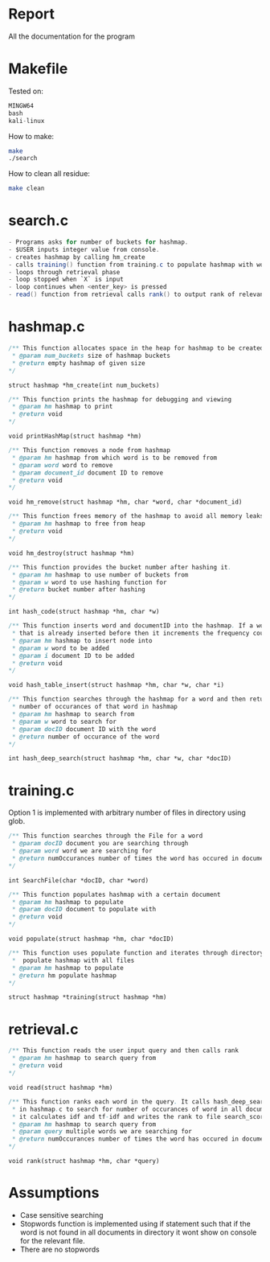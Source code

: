 # Report

All the documentation for the program

# Makefile

Tested on:

```java
MINGW64
bash
kali-linux
```

How to make:

```bash
make
./search
```

How to clean all residue:

```bash
make clean
```

# search.c

```java
- Programs asks for number of buckets for hashmap.
- $USER inputs integer value from console.
- creates hashmap by calling hm_create
- calls training() function from training.c to populate hashmap with words
- loops through retrieval phase
- loop stopped when `X` is input
- loop continues when <enter_key> is pressed
- read() function from retrieval calls rank() to output rank of relevant files on screen
```

# hashmap.c

```java
/** This function allocates space in the heap for hashmap to be created
 * @param num_buckets size of hashmap buckets
 * @return empty hashmap of given size
*/
```

`struct hashmap *hm_create(int num_buckets)`

```java
/** This function prints the hashmap for debugging and viewing
 * @param hm hashmap to print
 * @return void
*/
```

`void printHashMap(struct hashmap *hm)`

```java
/** This function removes a node from hashmap
 * @param hm hashmap from which word is to be removed from
 * @param word word to remove
 * @param document_id document ID to remove
 * @return void
*/
```

`void hm_remove(struct hashmap *hm, char *word, char *document_id)`

```java
/** This function frees memory of the hashmap to avoid all memory leaks
 * @param hm hashmap to free from heap
 * @return void
*/
```

`void hm_destroy(struct hashmap *hm)`

```java
/** This function provides the bucket number after hashing it.
 * @param hm hashmap to use number of buckets from
 * @param w word to use hashing function for
 * @return bucket number after hashing
*/
```

`int hash_code(struct hashmap *hm, char *w)`

```java
/** This function inserts word and documentID into the hashmap. If a word and document
 * that is already inserted before then it increments the frequency count of the node.
 * @param hm hashmap to insert node into
 * @param w word to be added
 * @param i document ID to be added
 * @return void
*/
```

`void hash_table_insert(struct hashmap *hm, char *w, char *i)`

```java
/** This function searches through the hashmap for a word and then return the 
 * number of occurances of that word in hashmap
 * @param hm hashmap to search from
 * @param w word to search for
 * @param docID document ID with the word
 * @return number of occurance of the word
*/
```

`int hash_deep_search(struct hashmap *hm, char *w, char *docID)`

# training.c

Option 1 is implemented with arbitrary number of files in directory using glob.

```java
/** This function searches through the File for a word
 * @param docID document you are searching through
 * @param word word we are searching for
 * @return numOccurances number of times the word has occured in document
*/
```

`int SearchFile(char *docID, char *word)`

```java
/** This function populates hashmap with a certain document
 * @param hm hashmap to populate
 * @param docID document to populate with
 * @return void
*/
```

`void populate(struct hashmap *hm, char *docID)`

```java
/** This function uses populate function and iterates through directory to
 *  populate hashmap with all files
 * @param hm hashmap to populate
 * @return hm populate hashmap
*/
```

`struct hashmap *training(struct hashmap *hm)`

# retrieval.c

```java
/** This function reads the user input query and then calls rank 
 * @param hm hashmap to search query from
 * @return void
*/
```

`void read(struct hashmap *hm)`

```java
/** This function ranks each word in the query. It calls hash_deep_search function
 * in hashmap.c to search for number of occurances of word in all documents. Then 
 * it calculates idf and tf-idf and writes the rank to file search_scores.txt
 * @param hm hashmap to search query from
 * @param query multiple words we are searching for
 * @return numOccurances number of times the word has occured in document
*/
```

`void rank(struct hashmap *hm, char *query)`

# Assumptions

- Case sensitive searching
- Stopwords function is implemented using if statement such that if the word is not found in all documents in directory it wont show on console for the relevant file.
- There are no stopwords
